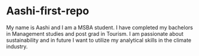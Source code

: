 # Aashi-first-repo
My name is Aashi and I am a MSBA student. I have completed my bachelors in Management studies and post grad in Tourism. I am passionate about sustainability and in future I want to utilize my analytical skills in the climate industry.  
